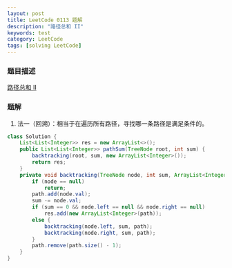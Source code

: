 ```yaml
---
layout: post
title: LeetCode 0113 题解
description: "路径总和 II"
keywords: test
category: LeetCode
tags: [solving LeetCode]
---
```


### 题目描述
[路径总和 II](https://leetcode-cn.com/problems/path-sum-ii/)

### 题解
1. 法一（回溯）：相当于在遍历所有路径，寻找哪一条路径是满足条件的。
```java
class Solution {
    List<List<Integer>> res = new ArrayList<>();
    public List<List<Integer>> pathSum(TreeNode root, int sum) {
        backtracking(root, sum, new ArrayList<Integer>());
        return res;
    }
    private void backtracking(TreeNode node, int sum, ArrayList<Integer> path) {
        if (node == null)
            return;
        path.add(node.val);
        sum -= node.val;
        if (sum == 0 && node.left == null && node.right == null)
            res.add(new ArrayList<Integer>(path));
        else {
            backtracking(node.left, sum, path);
            backtracking(node.right, sum, path);
        }
        path.remove(path.size() - 1);
    }
}
```